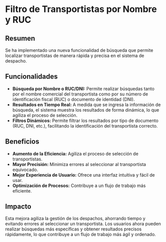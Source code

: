 # Filtro de Transportistas por Nombre y RUC

## Resumen
Se ha implementado una nueva funcionalidad de búsqueda que permite localizar transportistas de manera rápida y precisa en el sistema de despacho.

## Funcionalidades
* **Búsqueda por Nombre o RUC/DNI:** Permite realizar búsquedas tanto por el nombre comercial del transportista como por su número de identificación fiscal (RUC) o documento de identidad (DNI).
* **Resultados en Tiempo Real:** A medida que se ingresa la información de búsqueda, el sistema muestra los resultados de forma dinámica, lo que agiliza el proceso de selección.
* **Filtros Dinámicos:** Permite filtrar los resultados por tipo de documento (RUC, DNI, etc.), facilitando la identificación del transportista correcto.

## Beneficios
* **Aumento de la Eficiencia:** Agiliza el proceso de selección de transportistas.
* **Mayor Precisión:** Minimiza errores al seleccionar al transportista equivocado.
* **Mejor Experiencia de Usuario:** Ofrece una interfaz intuitiva y fácil de usar.
* **Optimización de Procesos:** Contribuye a un flujo de trabajo más eficiente.

## Impacto
Esta mejora agiliza la gestión de los despachos, ahorrando tiempo y evitando errores al seleccionar un transportista. Los usuarios ahora pueden realizar búsquedas más específicas y obtener resultados precisos rápidamente, lo que contribuye a un flujo de trabajo más ágil y ordenado.